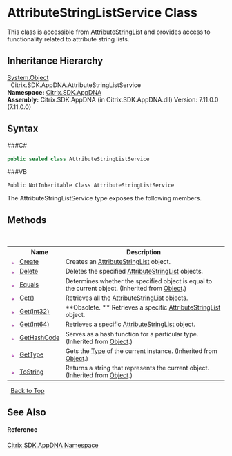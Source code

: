 # AttributeStringListService Class
 

This class is accessible from <a href="P_Citrix_SDK_AppDNA_Server_AttributeStringList">AttributeStringList</a> and provides access to functionality related to attribute string lists.


## Inheritance Hierarchy
<a href="http://msdn2.microsoft.com/en-us/library/e5kfa45b" target="_blank">System.Object</a><br />&nbsp;&nbsp;Citrix.SDK.AppDNA.AttributeStringListService<br />
**Namespace:**&nbsp;<a href="N_Citrix_SDK_AppDNA">Citrix.SDK.AppDNA</a><br />**Assembly:**&nbsp;Citrix.SDK.AppDNA (in Citrix.SDK.AppDNA.dll) Version: 7.11.0.0 (7.11.0.0)

## Syntax

###C#
```csharp
public sealed class AttributeStringListService
```

###VB
```vbnet
Public NotInheritable Class AttributeStringListService
```

The AttributeStringListService type exposes the following members.


## Methods
&nbsp;<table><tr><th></th><th>Name</th><th>Description</th></tr><tr><td>![Public method](media/pubmethod.gif "Public method")</td><td><a href="M_Citrix_SDK_AppDNA_AttributeStringListService_Create">Create</a></td><td>
Creates an <a href="T_Citrix_SDK_AppDNA_AttributeStringList">AttributeStringList</a> object.</td></tr><tr><td>![Public method](media/pubmethod.gif "Public method")</td><td><a href="M_Citrix_SDK_AppDNA_AttributeStringListService_Delete">Delete</a></td><td>
Deletes the specified <a href="T_Citrix_SDK_AppDNA_AttributeStringList">AttributeStringList</a> objects.</td></tr><tr><td>![Public method](media/pubmethod.gif "Public method")</td><td><a href="http://msdn2.microsoft.com/en-us/library/bsc2ak47" target="_blank">Equals</a></td><td>
Determines whether the specified object is equal to the current object.
 (Inherited from <a href="http://msdn2.microsoft.com/en-us/library/e5kfa45b" target="_blank">Object</a>.)</td></tr><tr><td>![Public method](media/pubmethod.gif "Public method")</td><td><a href="M_Citrix_SDK_AppDNA_AttributeStringListService_Get">Get()</a></td><td>
Retrieves all the <a href="T_Citrix_SDK_AppDNA_AttributeStringList">AttributeStringList</a> objects.</td></tr><tr><td>![Public method](media/pubmethod.gif "Public method")</td><td><a href="M_Citrix_SDK_AppDNA_AttributeStringListService_Get_1">Get(Int32)</a></td><td> **Obsolete. **
Retrieves a specific <a href="T_Citrix_SDK_AppDNA_AttributeStringList">AttributeStringList</a> object.</td></tr><tr><td>![Public method](media/pubmethod.gif "Public method")</td><td><a href="M_Citrix_SDK_AppDNA_AttributeStringListService_Get_2">Get(Int64)</a></td><td>
Retrieves a specific <a href="T_Citrix_SDK_AppDNA_AttributeStringList">AttributeStringList</a> object.</td></tr><tr><td>![Public method](media/pubmethod.gif "Public method")</td><td><a href="http://msdn2.microsoft.com/en-us/library/zdee4b3y" target="_blank">GetHashCode</a></td><td>
Serves as a hash function for a particular type.
 (Inherited from <a href="http://msdn2.microsoft.com/en-us/library/e5kfa45b" target="_blank">Object</a>.)</td></tr><tr><td>![Public method](media/pubmethod.gif "Public method")</td><td><a href="http://msdn2.microsoft.com/en-us/library/dfwy45w9" target="_blank">GetType</a></td><td>
Gets the <a href="http://msdn2.microsoft.com/en-us/library/42892f65" target="_blank">Type</a> of the current instance.
 (Inherited from <a href="http://msdn2.microsoft.com/en-us/library/e5kfa45b" target="_blank">Object</a>.)</td></tr><tr><td>![Public method](media/pubmethod.gif "Public method")</td><td><a href="http://msdn2.microsoft.com/en-us/library/7bxwbwt2" target="_blank">ToString</a></td><td>
Returns a string that represents the current object.
 (Inherited from <a href="http://msdn2.microsoft.com/en-us/library/e5kfa45b" target="_blank">Object</a>.)</td></tr></table>&nbsp;
<a href="#attributestringlistservice-class">Back to Top</a>

## See Also


#### Reference
<a href="N_Citrix_SDK_AppDNA">Citrix.SDK.AppDNA Namespace</a><br />